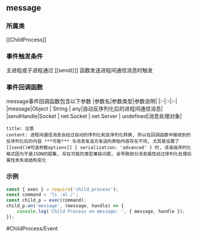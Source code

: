 ## message
### 所属类
[[ChildProcess]]

### 事件触发条件
主进程或子进程通过 [[send()]] 函数发送进程间通信消息时触发

### 事件回调函数
message事件回调函数包含以下参数
|参数名|参数类型|参数说明|
|:-|:-|:-|
|message|Object \| String \| any|自动反序列化后的进程间通信消息|
|sendHandle|Socket \| net.Socket \| net.Server \| undefined|消息处理对象|

```ad-warning
title: 注意
content: 进程间通信消息会经过自动的序列化和反序列化转换, 所以在回调函数中接收到的反序列化后的内容 ***可能*** 与消息发送方发送的原始内容存在不同, 尤其是设置了 [[send()#可选参数options]] { serialization: 'advanced' } 时, 该高级序列化格式因为不是JSON的超集, 存在可能的类型兼容问题, 会导致部分消息属性经过序列化处理后属性丢失或结构变化
```

### 示例
```javascript
const { exec } = require('child_process');
const command = 'ls -al /';
const child_p = exec(command);
child_p.on('message', (message, handle) => {
    console.log('Child Process on message: ', { message, handle });
});
```

#ChildProcess/Event 